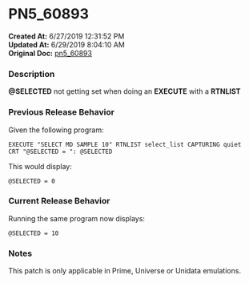 # PN5_60893

**Created At:** 6/27/2019 12:31:52 PM  
**Updated At:** 6/29/2019 8:04:10 AM  
**Original Doc:** [pn5_60893](https://docs.jbase.com/61286-5-7-3-release-notes/pn5_60893)  


### Description

**@SELECTED** not getting set when doing an **EXECUTE** with a **RTNLIST**



### Previous Release Behavior

Given the following program:

```
EXECUTE "SELECT MD SAMPLE 10" RTNLIST select_list CAPTURING quiet
CRT "@SELECTED = ": @SELECTED
```

This would display:

```
@SELECTED = 0
```



### Current Release Behavior

Running the same program now displays:

```
@SELECTED = 10
```



### Notes

This patch is only applicable in Prime, Universe or Unidata emulations.
